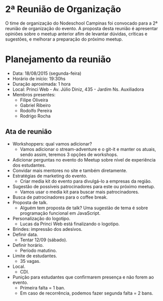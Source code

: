 # 2ª Reunião de Organização

O time de organização do Nodeschool Campinas foi convocado para a 2ª reunião de organização do evento. A proposta desta reunião é apresentar opiniões sobre o meetup anterior afim de levantar dúvidas, críticas e sugestões, e melhorar a preparação do próximo meetup.

# Planejamento da reunião
* Data: 18/08/2015 (segunda-feira)
* Horário de início: 19:30hs
* Duração aproximada: 1 hora
* Local: Princi Web - Av. Júlio Diniz, 435 - Jardim Ns. Auxiliadora
* Membros presentes:
   * Filipe Oliveira
   * Gabriel Ribeiro
   * Rodolfo Pereira
   * Rodrigo Rocha

## Ata de reunião
* Workshoppers: qual vamos adicionar?
  * Vamos adicionar o stream-adventure e o git-it e manter os atuais, sendo assim, teremos 3 opções de workshops.
* Adicionar perguntas no evento do Meetup sobre nível de experiência dos estudantes.
* Convidar mais mentores no site e também diretamente.
* Estratégias de marketing do evento.
  * Criar media kit do evento para divulgá-lo a empresas da região.
* Sugestão de possíveis patrocinadores para este ou próximo meetup.
  * Vamos usar o media kit para buscar mais patrocinadores.
* Busca de patrocinadores para o coffee break.
* Proposta de talk.
  * Alguém tem proposta de talk? Uma sugestão de tema é sobre programação funcional em JavaScript.
* Personalização do logotipo.
  * Lucas da Princi Web está finalizando o logotipo.
* Brindes: impressão dos adesivos.
* Definir data.
  * Tentar 12/09 (sábado).
* Definir horário.
  * Período matutino.
* Limite de estudantes.
  * 35 vagas.
* Local.
  * CDI.
* Punição para estudantes que confirmarem presença e não forem ao evento.
  * Primeira falta = 1 ban.
  * Em caso de recorrência, podemos fazer segunda falta = 2 bans.
